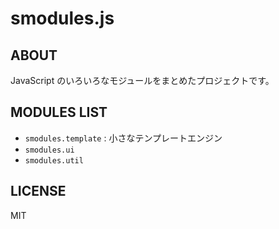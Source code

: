 # smodules.js

## ABOUT

JavaScript のいろいろなモジュールをまとめたプロジェクトです。

## MODULES LIST

- `smodules.template` : 小さなテンプレートエンジン
- `smodules.ui`
- `smodules.util`

## LICENSE

MIT

